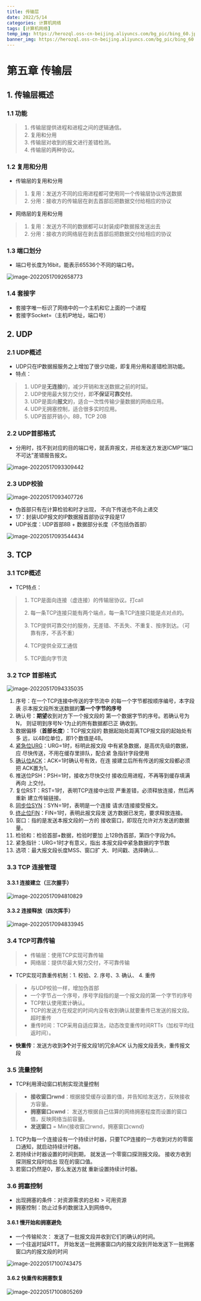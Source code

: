 ```yaml
---
title: 传输层
date: 2022/5/14
categories: 计算机网络
tags: [计算机网络]
temp_img: https://herozql.oss-cn-beijing.aliyuncs.com/bg_pic/bing_60.jpg
banner_img: https://herozql.oss-cn-beijing.aliyuncs.com/bg_pic/bing_60.jpg
---
```


# 第五章 传输层

## 1. 传输层概述

### 1.1 功能

>1. 传输层提供进程和进程之间的逻辑通信。
>2. 复用和分用
>3. 传输层对收到的报文进行差错检测。
>4. 传输层的两种协议。



### 1.2 复用和分用

- 传输层的复用和分用

>1. 复用：发送方不同的应用进程都可使用同一个传输层协议传送数据
>2. 分用：接收方的传输层在剥去首部后把数据交付给相应的协议

- 网络层的复用和分用

>1. 复用：发送方不同的数据都可以封装成IP数据报发送出去
>2. 分用：接收方的网络层在剥去首部后把数据交付给相应的协议



### 1.3 端口划分

- 端口号长度为16bit，能表示65536个不同的端口号。

![image-20220517092658773](https://herozql.oss-cn-beijing.aliyuncs.com/mainimage-20220517092658773.png)

### 1.4 套接字

- 套接字唯一标识了网络中的一个主机和它上面的一个进程
- 套接字Socket=（主机IP地址，端口号）



## 2. UDP

### 2.1 UDP概述

- UDP只在IP数据报服务之上增加了很少功能，即复用分用和差错检测功能。
- 特点：

>1. UDP是**无连接**的，减少开销和发送数据之前的时延。
>2. UDP使用最大努力交付，即**不保证可靠交付**。
>3. UDP是面向**报文**的，适合一次性传输少量数据的网络应用。
>4. UDP无拥塞控制，适合很多实时应用。
>5. UDP首部开销小，8B，TCP 20B

### 2.2 UDP首部格式

- 分用时，找不到对应的目的端口号，就丢弃报文，并给发送方发送ICMP“端口不可达”差错报告报文。

![image-20220517093309442](https://herozql.oss-cn-beijing.aliyuncs.com/mainimage-20220517093309442.png)

### 2.3 UDP校验

![image-20220517093407726](https://herozql.oss-cn-beijing.aliyuncs.com/mainimage-20220517093407726.png)

- 伪首部只有在计算检验和时才出现， 不向下传送也不向上递交
- 17：封装UDP报文的IP数据报首部协议字段是17
- UDP长度：UDP首部8B + 数据部分长度（不包括伪首部）

![image-20220517093544434](https://herozql.oss-cn-beijing.aliyuncs.com/mainimage-20220517093544434.png)

## 3. TCP

### 3.1 TCP概述

- TCP特点：

>1. TCP是面向连接（虚连接）的传输层协议。打call
>
>2. 每一条TCP连接只能有两个端点，每一条TCP连接只能是点对点的。
>
>3. TCP提供可靠交付的服务，无差错、不丢失、不重复、按序到达。（可靠有序，不丢不重）
>
>4. TCP提供全双工通信
>5. TCP面向字节流
>
>

### 3.2 TCP 首部格式

![image-20220517094335035](https://herozql.oss-cn-beijing.aliyuncs.com/mainimage-20220517094335035.png)

1. 序号：在一个TCP连接中传送的字节流中 的每一个字节都按顺序编号，本字段表 示本报文段所发送数据的**第一个字节的序号**
2. 确认号：**期望**收到对方下一个报文段的 第一个数据字节的序号。若确认号为N， 则证明到序号N-1为止的所有数据都已正 确收到。
3. 数据偏移（**首部长度**）：TCP报文段的 数据起始处距离TCP报文段的起始处有多 远，以4B位单位，即1个数值是4B。
4. <u>紧急位URG</u>：URG=1时，标明此报文段 中有紧急数据，是高优先级的数据，应 尽快传送，不用在缓存里排队，配合紧 急指针字段使用
5. <u>确认位ACK</u>：ACK=1时确认号有效，在连 接建立后所有传送的报文段都必须把 ACK置为1。
6. 推送位PSH：PSH=1时，接收方尽快交付 接收应用进程，不再等到缓存填满再向 上交付。
7. 复位RST：RST=1时，表明TCP连接中出现 严重差错，必须释放连接，然后再重新 建立传输链接。
8. <u>同步位SYN</u>：SYN=1时，表明是一个连接 请求/连接接受报文。
9. <u>终止位FIN</u>：FIN=1时，表明此报文段发 送方数据已发完，要求释放连接。
10. 窗口：指的是发送本报文段的一方的 接收窗口，即现在允许对方发送的数据量。
11. 检验和：检验首部+数据，检验时要加 上12B伪首部，第四个字段为6。
12. 紧急指针：URG=1时才有意义，指出 本报文段中紧急数据的字节数
13. 选项：最大报文段长度MSS、窗口扩 大、时间戳、选择确认…

### 3.3 TCP 连接管理

#### 3.3.1 连接建立（三次握手）

![image-20220517094810829](https://herozql.oss-cn-beijing.aliyuncs.com/mainimage-20220517094810829.png)



#### 3.3.2 连接释放（四次挥手）

![image-20220517094833945](https://herozql.oss-cn-beijing.aliyuncs.com/mainimage-20220517094833945.png)



### 3.4 TCP可靠传输

>- 传输层：使用TCP实现可靠传输
>- 网络层：提供尽最大努力交付，不可靠传输

- TCP实现可靠重传机制：1. 校验、2. 序号、3. 确认、 4. 重传

>- 与UDP校验一样，增加伪首部
>- 一个字节占一个序号，序号字段指的是一个报文段的第一个字节的序号
>- TCP默认使用累计确认。
>- TCP的发送方在规定的时间内没有收到确认就要重传已发送的报文段。超时重传 
>-  重传时间：TCP采用自适应算法，动态改变重传时间RTTs（加权平均往返时间）。

- **快重传**：发送方收到**3个**对于报文段1的冗余ACK 认为报文段丢失，重传报文段



### 3.5 流量控制

- TCP利用滑动窗口机制实现流量控制

>- **接收窗口rwnd**：根据接受缓存设置的值，并告知给发送方，反映接收方容量。
>- **拥塞窗口cwnd**： 发送方根据自己估算的网络拥塞程度而设置的窗口值，反映网络当前容量。
>- **发送窗口** = Min{接收窗口rwnd，拥塞窗口cwnd}

1. TCP为每一个连接设有一个持续计时器，只要TCP连接的一方收到对方的零窗口通知，就启动持续计时器。
2. 若持续计时器设置的时间到期， 就发送一个零窗口探测报文段。 接收方收到探测报文段时给出 现在的窗口值。
3. 若窗口仍然是0，那么发送方就 重新设置持续计时器。



### 3.6 拥塞控制

- 出现拥塞的条件：对资源需求的总和 > 可用资源
- 拥塞控制：防止过多的数据注入到网络中。

#### 3.6.1 慢开始和拥塞避免

- 一个传输轮次： 发送了一批报文段并收到它们的确认的时间。
- 一个往返时延RTT。 开始发送一批拥塞窗口内的报文段到开始发送下一批拥塞窗口内的报文段的时间

![image-20220517100743475](https://herozql.oss-cn-beijing.aliyuncs.com/mainimage-20220517100743475.png)

#### 3.6.2 快重传和拥塞恢复

![image-20220517100805269](https://herozql.oss-cn-beijing.aliyuncs.com/mainimage-20220517100805269.png) 
